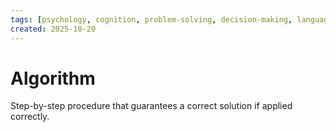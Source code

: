 ```yaml
---
tags: [psychology, cognition, problem-solving, decision-making, language, intelligence, testing, heuristics, bias]
created: 2025-10-20
---
```

# Algorithm

Step-by-step procedure that guarantees a correct solution if applied correctly.
